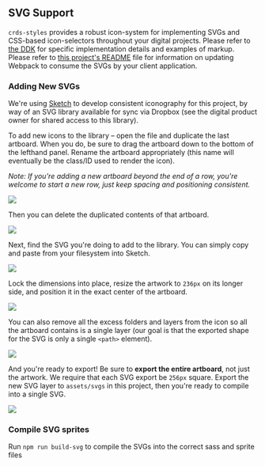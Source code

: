 ## SVG Support

`crds-styles` provides a robust icon-system for implementing SVGs and CSS-based icon-selectors throughout your digital projects. Please refer to [the DDK](https://design-int.crossroads.net/ui/icons/directory) for specific implementation details and examples of markup. Please refer to [this project's README](https://github.com/crdschurch/crds-styles#svgs) file for information on updating Webpack to consume the SVGs by your client application.

### Adding New SVGs

We're using [Sketch](https://www.sketchapp.com/) to develop consistent iconography for this project, by way of an SVG library available for sync via Dropbox (see the digital product owner for shared access to this library).

To add new icons to the library – open the file and duplicate the last artboard. When you do, be sure to drag the artboard down to the bottom of the lefthand panel. Rename the artboard appropriately (this name will eventually be the class/ID used to render the icon).

_Note: If you're adding a new artboard beyond the end of a row, you're welcome to start a new row, just keep spacing and positioning consistent._

![](http://crds-cms-uploads.s3.amazonaws.com/sketch-icon-docs/duplicate-artboard.gif)

Then you can delete the duplicated contents of that artboard.

![](http://crds-cms-uploads.s3.amazonaws.com/sketch-icon-docs/delete-layer.gif)

Next, find the SVG you're doing to add to the library. You can simply copy and paste from your filesystem into Sketch.

![](http://crds-cms-uploads.s3.amazonaws.com/sketch-icon-docs/import-shape.gif)

Lock the dimensions into place, resize the artwork to `236px` on its longer side, and position it in the exact center of the artboard.

![](http://crds-cms-uploads.s3.amazonaws.com/sketch-icon-docs/resize-and-center.gif)

You can also remove all the excess folders and layers from the icon so all the artboard contains is a single layer (our goal is that the exported shape for the SVG is only a single `<path>` element).

![](http://crds-cms-uploads.s3.amazonaws.com/sketch-icon-docs/remove-extra-layers.gif)

And you're ready to export! Be sure to **export the entire artboard**, not just the artwork. We require that each SVG export be `256px` square. Export the new SVG layer to `assets/svgs` in this project, then you're ready to compile into a single SVG.

![](http://crds-cms-uploads.s3.amazonaws.com/sketch-icon-docs/export-svg.gif)

### Compile SVG sprites

Run `npm run build-svg` to compile the SVGs into the correct sass and sprite files